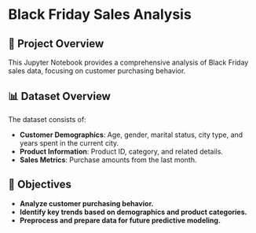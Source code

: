 # Black Friday Sales Analysis

## 📌 Project Overview

This Jupyter Notebook provides a comprehensive analysis of Black Friday sales data, focusing on customer purchasing behavior. 

## 📊 Dataset Overview

The dataset consists of:

- **Customer Demographics**: Age, gender, marital status, city type, and years spent in the current city.
- **Product Information**: Product ID, category, and related details.
- **Sales Metrics**: Purchase amounts from the last month.

## 🎯 Objectives

- **Analyze customer purchasing behavior.**
- **Identify key trends based on demographics and product categories.**
- **Preprocess and prepare data for future predictive modeling.**

